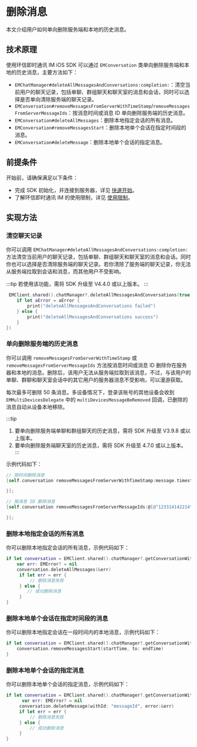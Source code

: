 # 删除消息

<Toc />

本文介绍用户如何单向删除服务端和本地的历史消息。
 
## 技术原理

使用环信即时通讯 IM iOS SDK 可以通过 `EMConversation` 类单向删除服务端和本地的历史消息，主要方法如下：

- `EMChatManager#deleteAllMessagesAndConversations:completion:`：清空当前用户的聊天记录，包括单聊、群组聊天和聊天室的消息和会话，同时可以选择是否单向清除服务端的聊天记录。
- `EMConversation#removeMessagesFromServerWithTimeStamp`/`removeMessagesFromServerMessageIds`：按消息时间或消息 ID 单向删除服务端的历史消息。
- `EMConversation#deleteAllMessages`：删除本地指定会话的所有消息。
- `EMConversation#removeMessagesStart`：删除本地单个会话在指定时间段的消息。
- `EMConversation#deleteMessage`：删除本地单个会话的指定消息。

## 前提条件

开始前，请确保满足以下条件：

- 完成 SDK 初始化，并连接到服务器，详见 [快速开始](quickstart.html)。
- 了解环信即时通讯 IM 的使用限制，详见 [使用限制](/product/limitation.html)。

## 实现方法

### 清空聊天记录

你可以调用 `EMChatManager#deleteAllMessagesAndConversations:completion:` 方法清空当前用户的聊天记录，包括单聊、群组聊天和聊天室的消息和会话。同时你也可以选择是否清除服务端的聊天记录。若你清除了服务端的聊天记录，你无法从服务端拉取到会话和消息，而其他用户不受影响。

:::tip
若使用该功能，需将 SDK 升级至 V4.4.0 或以上版本。
:::

```swift
 EMClient.shared().chatManager?.deleteAllMessagesAndConversations(true, completion: { aError in
    if let aError = aError {
        print("deleteAllMessagesAndConversations failed")
    } else {
        print("deleteAllMessagesAndConversations success")
    }
})
```

### 单向删除服务端的历史消息

你可以调用 `removeMessagesFromServerWithTimeStamp` 或 `removeMessagesFromServerMessageIds` 方法按消息时间或消息 ID 删除你在服务器和本地的消息。删除后，该用户无法从服务端拉取到该消息，不过，与该用户的单聊、群聊和聊天室会话中的其它用户的服务器消息不受影响，可以漫游获取。

每次最多可删除 50 条消息。多设备情况下，登录该账号的其他设备会收到 `EMMultiDevicesDelegate` 中的 `multiDevicesMessageBeRemoved` 回调，已删除的消息自动从设备本地移除。

:::tip
1. 要单向删除服务端单聊和群组聊天的历史消息，需将 SDK 升级至 V3.9.8 或以上版本。
2. 要单向删除服务端聊天室的历史消息，需将 SDK 升级至 4.7.0 或以上版本。
:::

示例代码如下：

```objectivec
// 按时间删除消息
[self.conversation removeMessagesFromServerWithTimeStamp:message.timestamp completion:^(EMError * _Nullable aError) {

}];

// 按消息 ID 删除消息
[self.conversation removeMessagesFromServerMessageIds:@[@"123314142214"] completion:^(EMError * _Nullable aError) {

}];
```

### 删除本地指定会话的所有消息

你可以删除本地指定会话的所有消息，示例代码如下：

```swift
if let conversation = EMClient.shared().chatManager?.getConversationWithConvId("conversationId") {
    var err: EMError? = nil
    conversation.deleteAllMessages(&err)
     if let err = err {
         // 删除消息失败
     } else {
        // 成功删除消息
     }
}
```

### 删除本地单个会话在指定时间段的消息

你可以删除本地指定会话在一段时间内的本地消息，示例代码如下：

```swift
if let conversation = EMClient.shared().chatManager?.getConversationWithConvId("conversationId") {
    conversation.removeMessagesStart(startTime, to: endTime)
}
```

### 删除本地单个会话的指定消息

你可以删除本地单个会话的指定消息，示例代码如下：

```swift
if let conversation = EMClient.shared().chatManager?.getConversationWithConvId("conversationId") {
      var err: EMError? = nil
     conversation.deleteMessage(withId: "messageId", error:&err)
     if let err = err {
         // 删除消息失败
     } else {
         // 成功删除消息
     }
}
```


